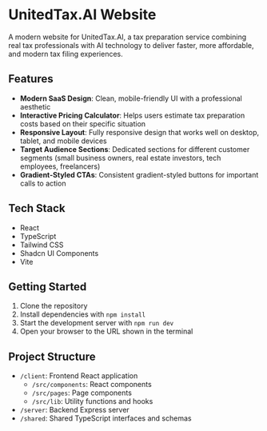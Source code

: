 # UnitedTax.AI Website

A modern website for UnitedTax.AI, a tax preparation service combining real tax professionals with AI technology to deliver faster, more affordable, and modern tax filing experiences.

## Features

- **Modern SaaS Design**: Clean, mobile-friendly UI with a professional aesthetic
- **Interactive Pricing Calculator**: Helps users estimate tax preparation costs based on their specific situation
- **Responsive Layout**: Fully responsive design that works well on desktop, tablet, and mobile devices
- **Target Audience Sections**: Dedicated sections for different customer segments (small business owners, real estate investors, tech employees, freelancers)
- **Gradient-Styled CTAs**: Consistent gradient-styled buttons for important calls to action

## Tech Stack

- React
- TypeScript
- Tailwind CSS
- Shadcn UI Components
- Vite

## Getting Started

1. Clone the repository
2. Install dependencies with `npm install`
3. Start the development server with `npm run dev`
4. Open your browser to the URL shown in the terminal

## Project Structure

- `/client`: Frontend React application
  - `/src/components`: React components
  - `/src/pages`: Page components
  - `/src/lib`: Utility functions and hooks
- `/server`: Backend Express server
- `/shared`: Shared TypeScript interfaces and schemas